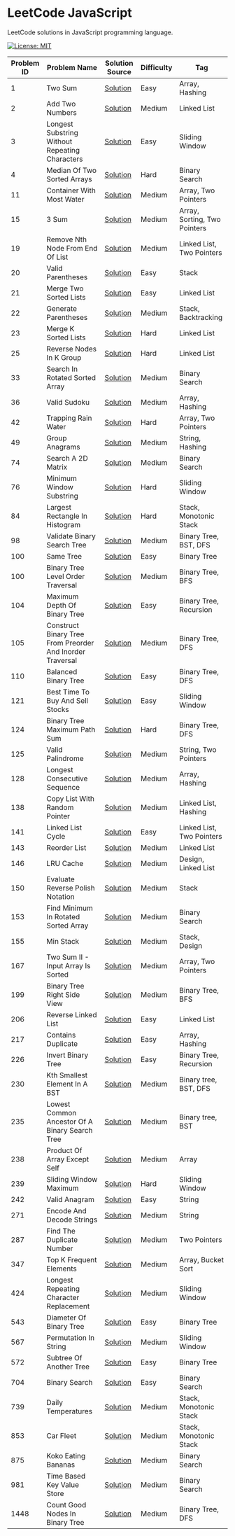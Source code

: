 # LeetCode JavaScript

LeetCode solutions in JavaScript programming language.

[![License: MIT](https://img.shields.io/badge/License-MIT-yellow.svg)](https://github.com/anirudhology/leetcode-javascript/blob/main/LICENSE)

| Problem ID | Problem Name                                              | Solution Source                                                                   | Difficulty | Tag                          |
| ---------- | --------------------------------------------------------- | --------------------------------------------------------------------------------- | ---------- | ---------------------------- |
| 1          | Two Sum                                                   | [Solution](src/array/two_sum.js)                                                  | Easy       | Array, Hashing               |
| 2          | Add Two Numbers                                           | [Solution](src/linked_list/add_two_numbers.js)                                    | Medium     | Linked List                  |
| 3          | Longest Substring Without Repeating Characters            | [Solution](src/sliding_window/longest_substring_without_repeating_characters.js)  | Easy       | Sliding Window               |
| 4          | Median Of Two Sorted Arrays                               | [Solution](src/binary_search/median_of_two_sorted_arrays.js)                      | Hard       | Binary Search                |
| 11         | Container With Most Water                                 | [Solution](src/array/container_with_most_water.js)                                | Medium     | Array, Two Pointers          |
| 15         | 3 Sum                                                     | [Solution](src/array/three_sum.js)                                                | Medium     | Array, Sorting, Two Pointers |
| 19         | Remove Nth Node From End Of List                          | [Solution](src/linked_list/remove_nth_node_from_end_of_list.js)                   | Medium     | Linked List, Two Pointers    |
| 20         | Valid Parentheses                                         | [Solution](src/stack/valid_parentheses.js)                                        | Easy       | Stack                        |
| 21         | Merge Two Sorted Lists                                    | [Solution](src/linked_list/merge_two_sorted_lists.js)                             | Easy       | Linked List                  |
| 22         | Generate Parentheses                                      | [Solution](src/stack/generate_parentheses.js)                                     | Medium     | Stack, Backtracking          |
| 23         | Merge K Sorted Lists                                      | [Solution](src/linked_list/merge_k_sorted_lists.js)                               | Hard       | Linked List                  |
| 25         | Reverse Nodes In K Group                                  | [Solution](src/linked_list/reverse_nodes_in_k_group.js)                           | Hard       | Linked List                  |
| 33         | Search In Rotated Sorted Array                            | [Solution](src/binary_search/search_in_rotated_sorted_array.js)                   | Medium     | Binary Search                |
| 36         | Valid Sudoku                                              | [Solution](src/array/valid_sudoku.js)                                             | Medium     | Array, Hashing               |
| 42         | Trapping Rain Water                                       | [Solution](src/array/trapping_rain_water.js)                                      | Hard       | Array, Two Pointers          |
| 49         | Group Anagrams                                            | [Solution](src/string/group_anagrams.js)                                          | Medium     | String, Hashing              |
| 74         | Search A 2D Matrix                                        | [Solution](src/binary_search/search_a_2d_matrix.js)                               | Medium     | Binary Search                |
| 76         | Minimum Window Substring                                  | [Solution](src/sliding_window/minimum_window_substring.js)                        | Hard       | Sliding Window               |
| 84         | Largest Rectangle In Histogram                            | [Solution](src/stack/largest_rectangle_in_histogram.js)                           | Hard       | Stack, Monotonic Stack       |
| 98         | Validate Binary Search Tree                               | [Solution](src/tree/validate_binary_search_tree.js)                               | Medium     | Binary Tree, BST, DFS        |
| 100        | Same Tree                                                 | [Solution](src/tree/same_tree.js)                                                 | Easy       | Binary Tree                  |
| 100        | Binary Tree Level Order Traversal                         | [Solution](src/tree/binary_tree_level_order_traversal.js)                         | Medium     | Binary Tree, BFS             |
| 104        | Maximum Depth Of Binary Tree                              | [Solution](src/tree/maximum_depth_of_binary_tree.js)                              | Easy       | Binary Tree, Recursion       |
| 105        | Construct Binary Tree From Preorder And Inorder Traversal | [Solution](src/tree/construct_binary_tree_from_preorder_and_inorder_traversal.js) | Medium     | Binary Tree, DFS             |
| 110        | Balanced Binary Tree                                      | [Solution](src/tree/balanced_binary_tree.js)                                      | Easy       | Binary Tree, DFS             |
| 121        | Best Time To Buy And Sell Stocks                          | [Solution](src/sliding_window/best_time_to_buy_and_sell_stocks.js)                | Easy       | Sliding Window               |
| 124        | Binary Tree Maximum Path Sum                              | [Solution](src/tree/binary_tree_maximum_path_sum.js)                              | Hard       | Binary Tree, DFS             |
| 125        | Valid Palindrome                                          | [Solution](src/string/valid_palindrome.js)                                        | Medium     | String, Two Pointers         |
| 128        | Longest Consecutive Sequence                              | [Solution](src/array/longest_consecutive_sequence.js)                             | Medium     | Array, Hashing               |
| 138        | Copy List With Random Pointer                             | [Solution](src/linked_list/copy_list_with_random_pointer.js)                      | Medium     | Linked List, Hashing         |
| 141        | Linked List Cycle                                         | [Solution](src/linked_list/linked_list_cycle.js)                                  | Easy       | Linked List, Two Pointers    |
| 143        | Reorder List                                              | [Solution](src/linked_list/reorder_list.js)                                       | Medium     | Linked List                  |
| 146        | LRU Cache                                                 | [Solution](src/design/lru_cache.js)                                               | Medium     | Design, Linked List          |
| 150        | Evaluate Reverse Polish Notation                          | [Solution](src/stack/evaluate_reverse_polish_notation.js)                         | Medium     | Stack                        |
| 153        | Find Minimum In Rotated Sorted Array                      | [Solution](src/binary_search/find_minimum_in_rotated_sorted_array.js)             | Medium     | Binary Search                |
| 155        | Min Stack                                                 | [Solution](src/stack/min_stack.js)                                                | Medium     | Stack, Design                |
| 167        | Two Sum II - Input Array Is Sorted                        | [Solution](src/array/two_sum_ii_input_array_is_sorted.js)                         | Medium     | Array, Two Pointers          |
| 199        | Binary Tree Right Side View                               | [Solution](src/tree/binary_tree_right_side_view.js)                               | Medium     | Binary Tree, BFS             |
| 206        | Reverse Linked List                                       | [Solution](src/linked_list/reverse_linked_list.js)                                | Easy       | Linked List                  |
| 217        | Contains Duplicate                                        | [Solution](src/array/contains_duplicate.js)                                       | Easy       | Array, Hashing               |
| 226        | Invert Binary Tree                                        | [Solution](src/tree/invert_binary_tree.js)                                        | Easy       | Binary Tree, Recursion       |
| 230        | Kth Smallest Element In A BST                             | [Solution](src/tree/kth_smallest_element_in_a_bst.js)                             | Medium     | Binary tree, BST, DFS        |
| 235        | Lowest Common Ancestor Of A Binary Search Tree            | [Solution](src/tree/lowest_common_ancestor_of_a_binary_search_tree.js)            | Medium     | Binary tree, BST             |
| 238        | Product Of Array Except Self                              | [Solution](src/array/product_of_array_except_self.js)                             | Medium     | Array                        |
| 239        | Sliding Window Maximum                                    | [Solution](src/sliding_window/sliding_window_maximum.js)                          | Hard       | Sliding Window               |
| 242        | Valid Anagram                                             | [Solution](src/string/valid_anagram.js)                                           | Easy       | String                       |
| 271        | Encode And Decode Strings                                 | [Solution](src/string/encode_and_decode_strings.js)                               | Medium     | String                       |
| 287        | Find The Duplicate Number                                 | [Solution](src/linked_list/find_the_duplicate_number.js)                          | Medium     | Two Pointers                 |
| 347        | Top K Frequent Elements                                   | [Solution](src/array/top_k_frequent_elements.js)                                  | Medium     | Array, Bucket Sort           |
| 424        | Longest Repeating Character Replacement                   | [Solution](src/sliding_window/longest_repeating_character_replacement.js)         | Medium     | Sliding Window               |
| 543        | Diameter Of Binary Tree                                   | [Solution](src/tree/diameter_of_binary_tree.js)                                   | Easy       | Binary Tree                  |
| 567        | Permutation In String                                     | [Solution](src/sliding_window/permutation_in_string.js)                           | Medium     | Sliding Window               |
| 572        | Subtree Of Another Tree                                   | [Solution](src/tree/subtree_of_another_tree.js)                                   | Easy       | Binary Tree                  |
| 704        | Binary Search                                             | [Solution](src/binary_search/binary_search.js)                                    | Easy       | Binary Search                |
| 739        | Daily Temperatures                                        | [Solution](src/stack/daily_temperatures.js)                                       | Medium     | Stack, Monotonic Stack       |
| 853        | Car Fleet                                                 | [Solution](src/stack/car_fleet.js)                                                | Medium     | Stack, Monotonic Stack       |
| 875        | Koko Eating Bananas                                       | [Solution](src/binary_search/koko_eating_bananas.js)                              | Medium     | Binary Search                |
| 981        | Time Based Key Value Store                                | [Solution](src/binary_search/time_based_key_value_store.js)                       | Medium     | Binary Search                |
| 1448       | Count Good Nodes In Binary Tree                           | [Solution](src/tree/count_good_nodes_in_binary_tree.js)                           | Medium     | Binary Tree, DFS             |